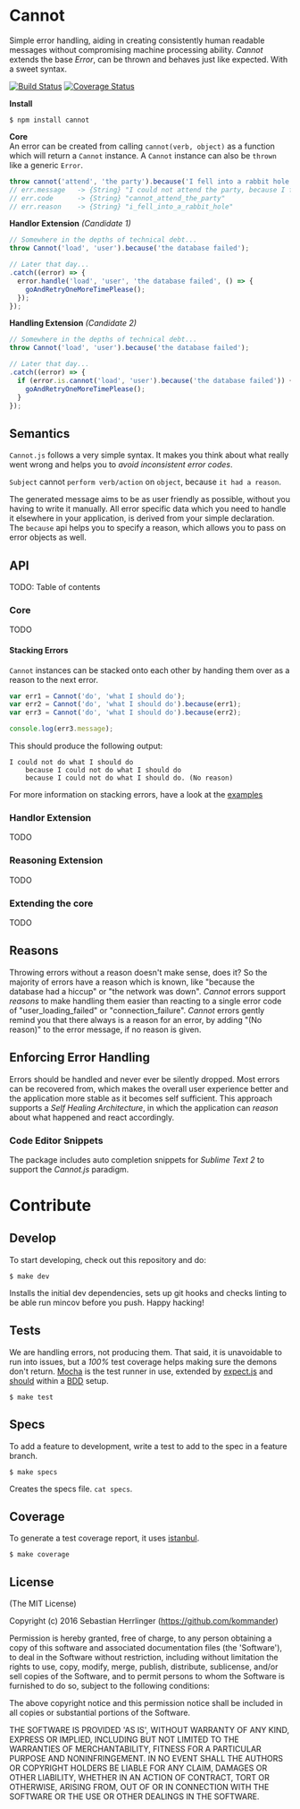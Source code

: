 Cannot
=========

Simple error handling, aiding in creating consistently human readable messages without compromising machine processing ability. _Cannot_ extends the base _Error_, can be thrown and behaves just like expected. With a sweet syntax.

[![Build Status](https://travis-ci.org/kommander/cannot.js.png)](https://travis-ci.org/kommander/cannot.js) [![Coverage Status](https://coveralls.io/repos/github/kommander/cannot.js/badge.svg?branch=master)](https://coveralls.io/github/kommander/cannot.js?branch=master)

**Install**   
```
$ npm install cannot
```

**Core**  
An error can be created from calling `cannot(verb, object)` as a function which will return a `Cannot` instance. A `Cannot` instance can also be `thrown` like a generic `Error`.
```js  
throw cannot('attend', 'the party').because('I fell into a rabbit hole');  
// err.message   -> {String} "I could not attend the party, because I fell into a rabbit hole."  
// err.code      -> {String} "cannot_attend_the_party"  
// err.reason    -> {String} "i_fell_into_a_rabbit_hole"
```

**Handlor Extension** _(Candidate 1)_
```js
// Somewhere in the depths of technical debt...
throw Cannot('load', 'user').because('the database failed');

// Later that day...
.catch((error) => {
  error.handle('load', 'user', 'the database failed', () => {
    goAndRetryOneMoreTimePlease();
  });
});
```

**Handling Extension** _(Candidate 2)_
```js
// Somewhere in the depths of technical debt...
throw Cannot('load', 'user').because('the database failed');

// Later that day...
.catch((error) => {
  if (error.is.cannot('load', 'user').because('the database failed')) {
    goAndRetryOneMoreTimePlease();
  }
});
```

## Semantics
`Cannot.js` follows a very simple syntax. It makes you think about what really went wrong and helps you to _avoid inconsistent error codes_.

`Subject` cannot `perform verb/action` on `object`, because `it had a reason`.

The generated message aims to be as user friendly as possible, without you having to write it manually. All error specific data which you need to handle it elsewhere in your application, is derived from your simple declaration.  
The `because` api helps you to specify a reason, which allows you to pass on error objects as well.

## API
TODO: Table of contents
### Core
TODO

#### Stacking Errors
`Cannot` instances can be stacked onto each other by handing them over as a reason to the next error.

```javascript
var err1 = Cannot('do', 'what I should do');
var err2 = Cannot('do', 'what I should do').because(err1);
var err3 = Cannot('do', 'what I should do').because(err2);

console.log(err3.message);
```

This should produce the following output:  
```
I could not do what I should do
    because I could not do what I should do
    because I could not do what I should do. (No reason)
```

For more information on stacking errors, have a look at the [examples](https://github.com/kommander/cannot.js/tree/master/examples)

### Handlor Extension
TODO
### Reasoning Extension
TODO
### Extending the core
TODO


## Reasons
Throwing errors without a reason doesn't make sense, does it? So  the majority of errors have a reason which is known, like "because the database had a hiccup" or "the network was down". _Cannot_ errors support _reasons_ to make handling them easier than reacting to a single error code of "user_loading_failed" or "connection_failure". _Cannot_ errors gently remind you that there always is a reason for an error, by adding "(No reason)" to the error message, if no reason is given.


## Enforcing Error Handling
Errors should be handled and never ever be silently dropped. Most errors can be recovered from, which makes the overall user experience better and the application more stable as it becomes self sufficient. This approach supports a _Self Healing Architecture_, in which the application can _reason_ about what happened and react accordingly.


### Code Editor Snippets
The package includes auto completion snippets for _Sublime Text 2_ to support the _Cannot.js_ paradigm.

# Contribute
## Develop
To start developing, check out this repository and do:

```
$ make dev
```

Installs the initial dev dependencies, sets up git hooks and checks linting to be able run mincov before you push. Happy hacking!

## Tests
We are handling errors, not producing them. That said, it is unavoidable to run into issues, but a _100%_ test coverage helps making sure the demons don't return.
[Mocha](http://mochajs.org) is the test runner in use,
extended by [expect.js](https://github.com/Automattic/expect.js) and [should](https://shouldjs.github.io) within a [BDD](https://en.wikipedia.org/wiki/Behavior-driven_development) setup.
```
$ make test
```

## Specs
To add a feature to development, write a test to add to the spec in a feature branch.
```
$ make specs
```

Creates the specs file. `cat specs`.

## Coverage

To generate a test coverage report, it uses [istanbul](https://gotwarlost.github.io/istanbul/).
```
$ make coverage
```

## License

(The MIT License)

Copyright (c) 2016 Sebastian Herrlinger (https://github.com/kommander)

Permission is hereby granted, free of charge, to any person obtaining
a copy of this software and associated documentation files (the
'Software'), to deal in the Software without restriction, including
without limitation the rights to use, copy, modify, merge, publish,
distribute, sublicense, and/or sell copies of the Software, and to
permit persons to whom the Software is furnished to do so, subject to
the following conditions:

The above copyright notice and this permission notice shall be
included in all copies or substantial portions of the Software.

THE SOFTWARE IS PROVIDED 'AS IS', WITHOUT WARRANTY OF ANY KIND,
EXPRESS OR IMPLIED, INCLUDING BUT NOT LIMITED TO THE WARRANTIES OF
MERCHANTABILITY, FITNESS FOR A PARTICULAR PURPOSE AND NONINFRINGEMENT.
IN NO EVENT SHALL THE AUTHORS OR COPYRIGHT HOLDERS BE LIABLE FOR ANY
CLAIM, DAMAGES OR OTHER LIABILITY, WHETHER IN AN ACTION OF CONTRACT,
TORT OR OTHERWISE, ARISING FROM, OUT OF OR IN CONNECTION WITH THE
SOFTWARE OR THE USE OR OTHER DEALINGS IN THE SOFTWARE.
